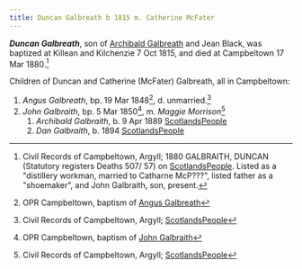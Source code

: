 ```yaml
---
title: Duncan Galbreath b 1815 m. Catherine McFater
---
```

***Duncan Galbreath***, son of [Archibald Galbreath](/people/galbreath-archibald-1775.md) and Jean Black, was baptized at Killean and Kilchenzie 7 Oct 1815, and died at Campbeltown 17 Mar 1880.[^duncan-death]


Children of Duncan and Catherine (McFater) Galbreath, all in Campbeltown:

1. *Angus Galbreath*, bp. 19 Mar 1848[^angus-birth], d. unmarried.[^angus-death]
2. *John Galbraith*, bp. 5 Mar 1850[^john-birth], m. *Maggie Morrison*[^john-death]
    1. *Archibald Galbraith*, b. 9 Apr 1889 [ScotlandsPeople](https://www.scotlandspeople.gov.uk/view-image/nrs_stat_births/42980643) 
    2. *Dan Galbraith*, b. 1894 [ScotlandsPeople](https://www.scotlandspeople.gov.uk/view-image/nrs_stat_births/43648925) 


[^duncan-death]: Civil Records of Campbeltown, Argyll; 1880 GALBRAITH, DUNCAN (Statutory registers Deaths 507/ 57) on [ScotlandsPeople](https://www.scotlandspeople.gov.uk/view-image/nrs_stat_deaths/2239855). Listed as a "distillery workman, married to Catharne McP???", listed father as a "shoemaker", and John Galbraith, son, present.

[^angus-birth]: OPR Campbeltown, baptism of [Angus Galbreath](/sources/opr-campbeltown-births.md#1848-03-19-angus-galbreath)

[^angus-death]:  Civil Records of Campbeltown, Argyll; [ScotlandsPeople](https://www.scotlandspeople.gov.uk/view-image/nrs_stat_deaths/6632755)

[^john-birth]: OPR Campbeltown, baptism of [John Galbraith](/sources/opr-campbeltown-births.md#1850-05-05-john-galbraith)

[^john-death]:  Civil Records of Campbeltown, Argyll; [ScotlandsPeople](https://www.scotlandspeople.gov.uk/view-image/nrs_stat_deaths/5028407)

[^john-marriage]: 1881 GALBRAITH, JOHN (Statutory registers Marriages 507/ 3), [ScotlandsPeople](https://www.scotlandspeople.gov.uk/view-image/nrs_stat_marriages/3386032)
